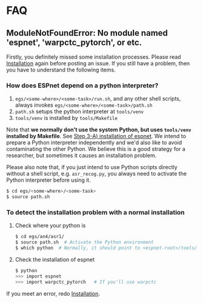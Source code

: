 # FAQ
## ModuleNotFoundError: No module named 'espnet', 'warpctc_pytorch', or etc.

Firstly, you definitely missed some installation processes. Please read [Installation](./installation.md) again before posting an issue. If you still have a problem, then you have to understand the following items.

### How does ESPnet depend on a python interpreter?
1. `egs/<some-where>/<some-task>/run.sh`, and any other shell scripts, always invokes `egs/<some-where>/<some-task>/path.sh` 
1. `path.sh` setups the python interpreter at `tools/venv`
1. `tools/venv` is installed by `tools/Makefile`

Note that **we normally don't use the system Python, but uses `tools/venv` installed by Makefile**.
See [Step 3-A) installation of espnet](installation.md#step-3-a-installation-of-espnet). We intend to prepare a Python interpreter independently and we'd also like to avoid contaminating the other Python. We believe this is a good strategy for a researcher, but sometimes it causes an installation problem. 

Please also note that, if you just intend to use Python scripts directly without a shell script, e.g. `asr_recog.py`, you always need to activate the Python interpreter before using it.

```bash
$ cd egs/<some-where>/<some-task>
$ source path.sh
```

### To detect the installation problem with a normal installation

1. Check where your python is
    ```bash
    $ cd egs/an4/asr1/
    $ source path.sh  # Activate the Python environment
    $ which python  # Normally, it should point to <espnet-root>/tools/venv
    ```
1. Check the installation of espnet
    ```bash
    $ python
    >>> import espnet
    >>> import warpctc_pytorch   # If you'll use warpctc
    ```

If you meet an error, redo [Installation](./installation.md).
